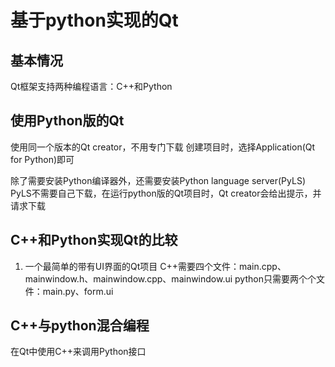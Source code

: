 # 基于python实现的Qt

## 基本情况
Qt框架支持两种编程语言：C++和Python


## 使用Python版的Qt
使用同一个版本的Qt creator，不用专门下载
创建项目时，选择Application(Qt for Python)即可

除了需要安装Python编译器外，还需要安装Python language server(PyLS)
PyLS不需要自己下载，在运行python版的Qt项目时，Qt creator会给出提示，并请求下载




## C++和Python实现Qt的比较
1. 一个最简单的带有UI界面的Qt项目
C++需要四个文件：main.cpp、mainwindow.h、mainwindow.cpp、mainwindow.ui
python只需要两个个文件：main.py、form.ui



## C++与python混合编程
在Qt中使用C++来调用Python接口
